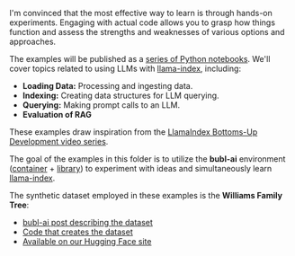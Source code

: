 I'm convinced that the most effective way to learn is through hands-on experiments. Engaging with actual code allows you to grasp how things function and assess the strengths and weaknesses of various options and approaches.

The examples will be published as a [series of Python notebooks](https://github.com/bubl-ai/llamaindex-project/tree/main/examples/williams_family). We'll cover topics related to using LLMs with [llama-index](https://docs.llamaindex.ai/en/stable/), including:

- **Loading Data:** Processing and ingesting data.
- **Indexing:** Creating data structures for LLM querying.
- **Querying:** Making prompt calls to an LLM.
- **Evaluation of RAG**

These examples draw inspiration from the [LlamaIndex Bottoms-Up Development video series](https://docs.llamaindex.ai/en/stable/getting_started/discover_llamaindex.html).

The goal of the examples in this folder is to utilize the **bubl-ai** environment ([container](https://github.com/bubl-ai/llamaindex-project/tree/main/docker) + [library](https://github.com/bubl-ai/llamaindex-project/tree/main/bubls/bubls)) to experiment with ideas and simultaneously learn [llama-index](https://docs.llamaindex.ai/en/stable/).

The synthetic dataset employed in these examples is the **Williams Family Tree**:

- [bubl-ai post describing the dataset](https://bubl-ai.com/posts/Data-for-evaluating-different-RAGs/)
- [Code that creates the dataset](https://github.com/bubl-ai/llamaindex-project/blob/main/builders/family_tree_synthetic_data/williams_family.py)
- [Available on our Hugging Face site](https://huggingface.co/datasets/bubl-ai/williams_family_tree)